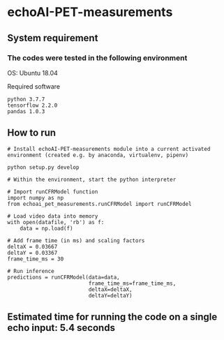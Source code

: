 # echoAI-PET-measurements
## System requirement
### The codes were tested in the following environment
OS: Ubuntu 18.04

Required software
```
python 3.7.7
tensorflow 2.2.0
pandas 1.0.3
```
## How to run

```
# Install echoAI-PET-measurements module into a current activated environment (created e.g. by anaconda, virtualenv, pipenv)

python setup.py develop

# Within the environment, start the python interpreter

# Import runCFRModel function
import numpy as np
from echoai_pet_measurements.runCFRModel import runCFRModel

# Load video data into memory
with open(datafile, 'rb') as f:
    data = np.load(f)

# Add frame time (in ms) and scaling factors
deltaX = 0.03667
deltaY = 0.03367
frame_time_ms = 30

# Run inference
predictions = runCFRModel(data=data,
                          frame_time_ms=frame_time_ms,
                          deltaX=deltaX,
                          deltaY=deltaY)
```

## Estimated time for running the code on a single echo input: 5.4 seconds